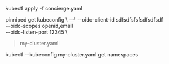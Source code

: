 kubectl apply -f concierge.yaml

pinniped get kubeconfig \                                                                                                                                                  ─╯
  --oidc-client-id sdfsdfsfsfsdfsdfsdf \
  --oidc-scopes openid,email \
  --oidc-listen-port 12345 \
  > my-cluster.yaml

kubectl --kubeconfig my-cluster.yaml get namespaces
